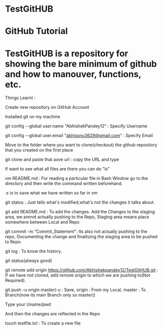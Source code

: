 # TestGitHUB
GitHub Tutorial
===============

TestGitHUB is a  repository for showing the bare minimum of github and how to manouver, functions, etc.
=======================================================================================================

Things Learnt : 

Create new repository on GitHub Account 

Installed git on my machine

git config --global user.name "AbhishekPandey12" : Specify Username

git config --global user.email "abhisonu3629@gmail.com" : Specify Email

Move to the folder where you want to clone(checkout) the github repository that you created on the first place

git clone and paste that aove url : copy the URL and type

If want to see what all files are there you can do "ls"

vm README.md : For reading a particular file in Bash Window go to the directory and then write the command written beforehand.

:x is to save what we have written so far in vm

git status : Just tells what's modified,what's not the changes it talks about.

git add README.md : To add the changes. Add the Changes to the staging area, we arenot actually pushing to the Repo, Staging area means place                           somewhere between Local and Repo

git commit -m "Commit_Statement": Its also not actually pushing to the repo, Documenting the change and finallizing the staging area to be pushed                                     to Repo.

git log : To know the history.

git status(always good)

git remote add origin https://github.com/Abhishekpandey12/TestGitHUB.git : If we have not cloned, add remote origin to which we are pushing to(Not                                                                            Required).

git push -u origin master(-u : Save, origin : From my Local, master : To Branch(now its main Branch only so master))

Type your Uname/pwd

And then the changes are reflected in the Repo

touch testfile.txt : To create a new file 